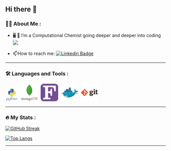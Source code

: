 ## Hi there 👋


### :man_technologist: About Me :

- 🖥️ 🧪  I’m a Computational Chemist going deeper and deeper into coding <img src="https://media.giphy.com/media/WUlplcMpOCEmTGBtBW/giphy.gif" width="30">

- :mailbox:How to reach me: [![Linkedin Badge](https://img.shields.io/badge/-andreaalbino-blue?style=flat&logo=Linkedin&logoColor=white)](https://www.linkedin.com/in/andrea-albino/)

---

### :hammer_and_wrench: Languages and Tools :
<div>
  <img src="https://github.com/devicons/devicon/blob/master/icons/python/python-original-wordmark.svg" title="Python" alt="Python" width="40" height="40"/>&nbsp;
  <img src="https://github.com/devicons/devicon/blob/master/icons/mongodb/mongodb-original-wordmark.svg" title="MongoDB" alt="MongoDB" width="55" height="55"/>&nbsp;
  <img src="https://github.com/devicons/devicon/blob/master/icons/fortran/fortran-original.svg" title="Fortran"  alt="Fortran" width="55" height="55"/>&nbsp;
  <img src="https://github.com/devicons/devicon/blob/master/icons/docker/docker-original.svg" title="Docker" alt="Docker" width="55" height="55"/>&nbsp;
  <img src="https://github.com/devicons/devicon/blob/master/icons/git/git-original-wordmark.svg" title="Git" **alt="Git" width="55" height="55"/>
</div>

---

### :fire: My Stats :

[![GitHub Streak](http://github-readme-streak-stats.herokuapp.com?user=andreaa93&theme=dark&border_radius=3.5&date_format=M%20j%5B%2C%20Y%5D)](https://git.io/streak-stats)

[![Top Langs](https://github-readme-stats.vercel.app/api/top-langs/?username=andreaa93)](https://github.com/andreaa93/github-readme-stats)

---

